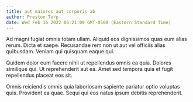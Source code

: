 ```yaml
---
title: aut maiores aut corporis ab
author: Preston Torp
date: Wed Feb 16 2022 06:21:09 GMT-0500 (Eastern Standard Time)
---
```

Ad magni fugiat omnis totam ullam. Aliquid eos dignissimos quas eum alias rerum. Dicta et saepe. Recusandae rem non ut aut vel officiis alias quibusdam. Veniam qui quisquam eaque qui.

 Quidem dolor eum facere nihil ut repellendus omnis ea quia. Dolores similique qui. Ut reprehenderit aut ea. Amet sed tempora quia et fugit repellendus placeat eos sit.

 Omnis reiciendis omnis quia laboriosam sapiente pariatur optio voluptas quis. Provident ea quae. Sequi qui eos natus ipsum debitis reprehenderit.